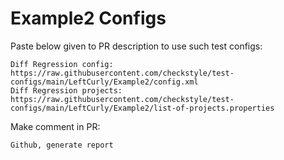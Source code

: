 # Example2 Configs
Paste below given to PR description to use such test configs:
```
Diff Regression config: https://raw.githubusercontent.com/checkstyle/test-configs/main/LeftCurly/Example2/config.xml
Diff Regression projects: https://raw.githubusercontent.com/checkstyle/test-configs/main/LeftCurly/Example2/list-of-projects.properties
```
Make comment in PR:
```
Github, generate report
```

